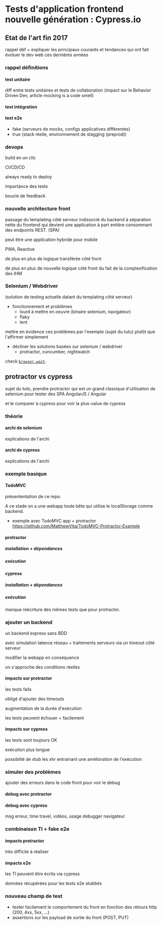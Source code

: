 # Tests d'application frontend nouvelle génération : Cypress.io

## Etat de l'art fin 2017

rappel déf + expliquer les principaux courants et tendances qui ont fait évoluer le dev web ces dernières années

### rappel définitions

#### test unitaire

diff entre tests unitaires et tests de collaboration (impact sur le Behavior Driven Dev, article mocking is a code smell)

#### test intégration

#### test e2e

- fake (serveurs de mocks, configs applicatives différentes)
- true (stack réelle, environnement de stagging (preprod))

### devops

build en un clic

CI/CD/CD

always ready to deploy

importance des tests

boucle de feedback

### nouvelle architecture front

passage du templating côté serveur indissocié du backend à séparation nette du frontend qui devient une application à part entière consommant des endpoints REST. (SPA)

peut être une application hybride pour mobile

PWA, Reactive

de plus en plus de logique transférée côté front

de plus en plus de nouvelle logique côté front du fait de la complexification des IHM

### Selenium / Webdriver 

(solution de testing actuelle datant du templating côté serveur)

- fonctionnement et problèmes
    - lourd à mettre en oeuvre (binaire selenium, navigateur)
	- flaky
	- lent

mettre en évidence ces problèmes par l'exemple (sujet du tutu) plutôt que l'affirmer simplement

- décliner les solutions basées sur selenium / webdriver
    - protractor, cuncumber, nightwatch
    
check [`browser.wait`](https://www.blackpepper.co.uk/what-we-think/blog/if-youre-using-browser-sleep-in-your-cucumber-protractor-selenium-tests-youre-doing-it-wrong).

## protractor vs cypress

sujet du tuto, prendre protractor qui est un grand classique d'utilisation de selenium pour tester des SPA AngularJS / Angular

et le comparer à cypress pour voir la plus-value de cypress

### théorie

#### archi de selenium

explications de l'archi

#### archi de cypress

explications de l'archi

### exemple basique

#### TodoMVC

présententation de ce repo.

A ce stade on a une webapp toute bête qui utilise le localStorage comme backend.

- exemple avec TodoMVC app + protractor 
https://github.com/MatthewVita/TodoMVC-Protractor-Example

#### protractor 

##### installation + dépendances

##### exécution

#### cypress

##### installation + dépendances

##### exécution

manque réécriture des mêmes tests que pour protractor. 

### ajouter un backend

un backend express sans BDD

avec simulation latence réseau + traitements serveurs via un timeout côté serveur

modifier la webapp en conséquence

on s'approche des conditions réelles

#### impacts sur protractor

les tests fails

obligé d'ajouter des timeouts

augmentation de la durée d'exécution

les tests peuvent échouer + facilement

#### impacts sur cypress

les tests sont toujours OK

exécution plus longue

possibilté de stub les xhr entrainant une amélioration de l'exécution

### simuler des problèmes

ajouter des erreurs dans le code front pour voir le debug

#### debug avec protractor

#### debug avec cypress

msg erreur, time travel, vidéos, usage debugger navigateur

### combinaison TI + fake e2e

#### impacts protractor

très difficile à réaliser

#### impacts e2e

les TI peuvent être écrits via cypress

données récupérées pour les tests e2e stubbés

### nouveau champ de test

- tester facilement le comportement du front en fonction des retours http (200, 4xx, 5xx, ...)
- assertions sur les payload de sortie du front (POST, PUT)

